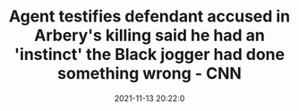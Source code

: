 ---
"title": "Agent testifies defendant accused in Arbery's killing said he had an 'instinct' the Black jogger had done something wrong - CNN"
"date": "2021-11-13 20:22:0"
"feed_name": "GOOGLENEWSCONSTRUCTION"
"feed_website": "https://news.google.com/search?q=construction%2Bincident&hl=en-US&gl=US&ceid=US:en"
"feed_rss": "https://news.google.com/rss/search?q=construction%2Bincident&hl=en-US&gl=US&ceid=US:en"
"link": "https://www.cnn.com/2021/11/12/us/ahmaud-arbery-killing-trial-day-6-friday/index.html"
"source": "{'href': 'https://www.cnn.com', 'title': 'CNN'}"
"file": "_posts/2021-1-1-7539c12b94d572f299b23e32b0cee4f61cc9d9e9.md"
"accident": "0"
"drilling": "0"
"dead": "0"
"injured": "0"
"arrested": "0"
"place": "unknown place"
"where": "unknown site"
"causes": "unknown"
"place_uri": "unknown place"
---